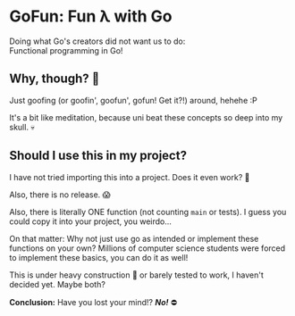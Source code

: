 # GoFun: Fun λ with Go 

Doing what Go's creators did not want us to do: \
Functional programming in Go!

## Why, though? 🤔

Just goofing (or goofin', goofun', gofun! Get it?!) around, hehehe :P

It's a bit like meditation, because uni beat these concepts so deep into my skull. 💀

## Should I use this in my project? 

I have not tried importing this into a project. Does it even work? 🤔

Also, there is no release. 😱

Also, there is literally ONE function (not counting `main` or tests).
I guess you could copy it into your project, you weirdo... 

On that matter: Why not just use go as intended or implement these functions on your own?
Millions of computer science students were forced to implement these basics, you can do it as well!

This is under heavy construction 🚧 or barely tested to work, I haven't decided yet.
Maybe both?

**Conclusion:** Have you lost your mind!? **_No!_** ⛔️
